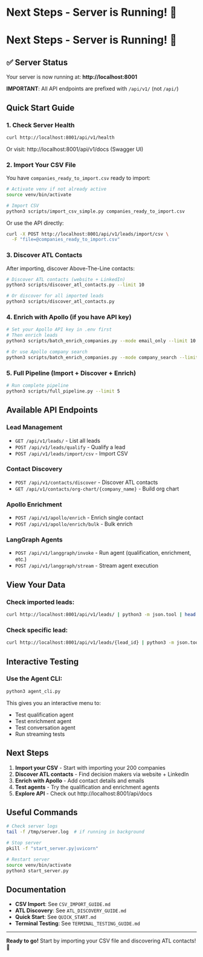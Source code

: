 # Next Steps - Server is Running! 🚀

# Next Steps - Server is Running! 🚀

## ✅ Server Status

Your server is now running at: **http://localhost:8001**

**IMPORTANT**: All API endpoints are prefixed with `/api/v1/` (not `/api/`)

## Quick Start Guide

### 1. Check Server Health

```bash
curl http://localhost:8001/api/v1/health
```

Or visit: http://localhost:8001/api/v1/docs (Swagger UI)

### 2. Import Your CSV File

You have `companies_ready_to_import.csv` ready to import:

```bash
# Activate venv if not already active
source venv/bin/activate

# Import CSV
python3 scripts/import_csv_simple.py companies_ready_to_import.csv
```

Or use the API directly:
```bash
curl -X POST http://localhost:8001/api/v1/leads/import/csv \
  -F "file=@companies_ready_to_import.csv"
```

### 3. Discover ATL Contacts

After importing, discover Above-The-Line contacts:

```bash
# Discover ATL contacts (website + LinkedIn)
python3 scripts/discover_atl_contacts.py --limit 10

# Or discover for all imported leads
python3 scripts/discover_atl_contacts.py
```

### 4. Enrich with Apollo (if you have API key)

```bash
# Set your Apollo API key in .env first
# Then enrich leads
python3 scripts/batch_enrich_companies.py --mode email_only --limit 10

# Or use Apollo company search
python3 scripts/batch_enrich_companies.py --mode company_search --limit 10
```

### 5. Full Pipeline (Import + Discover + Enrich)

```bash
# Run complete pipeline
python3 scripts/full_pipeline.py --limit 5
```

## Available API Endpoints

### Lead Management
- `GET /api/v1/leads/` - List all leads
- `POST /api/v1/leads/qualify` - Qualify a lead
- `POST /api/v1/leads/import/csv` - Import CSV

### Contact Discovery
- `POST /api/v1/contacts/discover` - Discover ATL contacts
- `GET /api/v1/contacts/org-chart/{company_name}` - Build org chart

### Apollo Enrichment
- `POST /api/v1/apollo/enrich` - Enrich single contact
- `POST /api/v1/apollo/enrich/bulk` - Bulk enrich

### LangGraph Agents
- `POST /api/v1/langgraph/invoke` - Run agent (qualification, enrichment, etc.)
- `POST /api/v1/langgraph/stream` - Stream agent execution

## View Your Data

### Check imported leads:
```bash
curl http://localhost:8001/api/v1/leads/ | python3 -m json.tool | head -50
```

### Check specific lead:
```bash
curl http://localhost:8001/api/v1/leads/{lead_id} | python3 -m json.tool
```

## Interactive Testing

### Use the Agent CLI:
```bash
python3 agent_cli.py
```

This gives you an interactive menu to:
- Test qualification agent
- Test enrichment agent
- Test conversation agent
- Run streaming tests

## Next Steps

1. **Import your CSV** - Start with importing your 200 companies
2. **Discover ATL contacts** - Find decision makers via website + LinkedIn
3. **Enrich with Apollo** - Add contact details and emails
4. **Test agents** - Try the qualification and enrichment agents
5. **Explore API** - Check out http://localhost:8001/api/docs

## Useful Commands

```bash
# Check server logs
tail -f /tmp/server.log  # if running in background

# Stop server
pkill -f "start_server.py|uvicorn"

# Restart server
source venv/bin/activate
python3 start_server.py
```

## Documentation

- **CSV Import**: See `CSV_IMPORT_GUIDE.md`
- **ATL Discovery**: See `ATL_DISCOVERY_GUIDE.md`
- **Quick Start**: See `QUICK_START.md`
- **Terminal Testing**: See `TERMINAL_TESTING_GUIDE.md`

---

**Ready to go!** Start by importing your CSV file and discovering ATL contacts! 🎯

